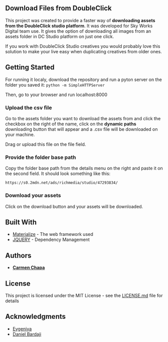 ## Download Files from DoubleClick

This project was created to provide a faster way of **downloading assets from the DoubleClick studio platform**. It was developed for Sky Works Digital team use. It gives the option of downloading all images from an assets folder in DC Studio platform on just one click.

If you work with DoubleClick Studio creatives you would probably love this solution to make your live easy when duplicating creatives from older ones.

## Getting Started

For running it localy, download the repository and run a pyton server on the folder you saved it:
	```
    python -m SimpleHTTPServer
    ```

Then, go to your browser and run localhost:8000

### Upload the csv file

Go to the assets folder you want to download the assets from and click the checkbox on the right of the name, click on the **dynamic paths** downloading button that will appear and a .csv file will be downloaded on your machine.

Drag or upload this file on the file field.

### Provide the folder base path

Copy the folder base path from the details menu on the right and paste it on the second field. It should look something like this:

```
https://s0.2mdn.net/ads/richmedia/studio/47293834/
```

### Download your assets

Click on the download button and your assets will be downloaded.

## Built With

* [Materialize](http://materializecss.com/) - The web framework used
* [JQUERY](https://jquery.com/) - Dependency Management

## Authors

* **[Carmen Chapa](https://github.com/carmenchapa)**

## License

This project is licensed under the MIT License - see the [LICENSE.md](LICENSE.md) file for details

## Acknowledgments

* [Evgeniya](https://github.com/evgeniyaaa)
* [Daniel Bardaji](https://github.com/DBardaji)
